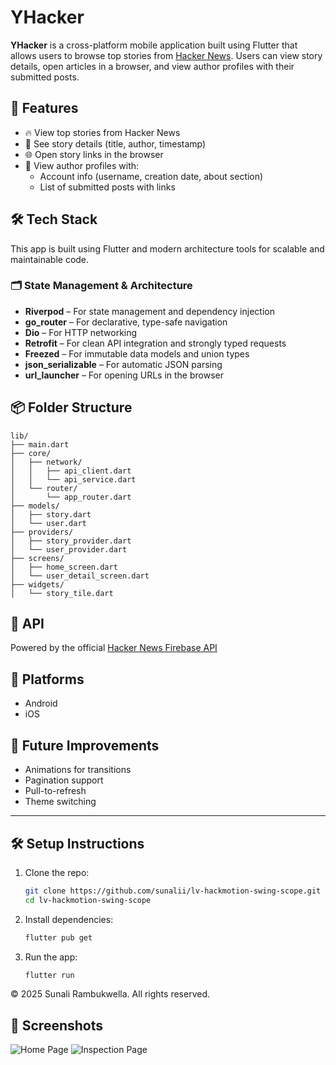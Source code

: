 # YHacker

**YHacker** is a cross-platform mobile application built using Flutter that allows users to browse top stories from [Hacker News](https://news.ycombinator.com/). Users can view story details, open articles in a browser, and view author profiles with their submitted posts.

## 🚀 Features

- 🔥 View top stories from Hacker News
- 📖 See story details (title, author, timestamp)
- 🌐 Open story links in the browser
- 👤 View author profiles with:
    - Account info (username, creation date, about section)
    - List of submitted posts with links

## 🛠️ Tech Stack

This app is built using Flutter and modern architecture tools for scalable and maintainable code.

### 🗂️ State Management & Architecture
- **Riverpod** – For state management and dependency injection
- **go_router** – For declarative, type-safe navigation
- **Dio** – For HTTP networking
- **Retrofit** – For clean API integration and strongly typed requests
- **Freezed** – For immutable data models and union types
- **json_serializable** – For automatic JSON parsing
- **url_launcher** – For opening URLs in the browser

## 📦 Folder Structure
```
lib/
├── main.dart
├── core/
│   ├── network/
│   │   ├── api_client.dart
│   │   └── api_service.dart
│   └── router/
│       └── app_router.dart
├── models/
│   ├── story.dart
│   └── user.dart
├── providers/
│   ├── story_provider.dart
│   └── user_provider.dart
├── screens/
│   ├── home_screen.dart
│   └── user_detail_screen.dart
├── widgets/
│   └── story_tile.dart
```

## 📡 API

Powered by the official [Hacker News Firebase API](https://github.com/HackerNews/API)

## 📱 Platforms

- Android
- iOS

## 🧪 Future Improvements

- Animations for transitions
- Pagination support
- Pull-to-refresh
- Theme switching

---

## 🛠 Setup Instructions

1. Clone the repo:
   ```bash
   git clone https://github.com/sunalii/lv-hackmotion-swing-scope.git
   cd lv-hackmotion-swing-scope

2. Install dependencies:
   ```bash
   flutter pub get

3. Run the app:
   ```bash
   flutter run

© 2025 Sunali Rambukwella. All rights reserved.

## 📱 Screenshots
![Home Page](assets/screens/home.png)
![Inspection Page](assets/screens/inspect.png)


